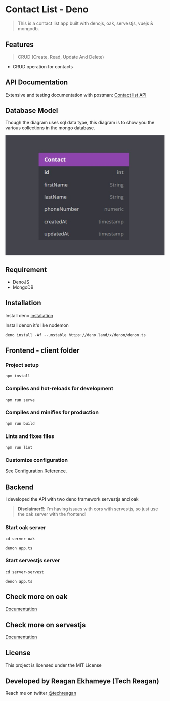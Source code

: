 # Contact List - Deno

> This is a contact list app built with denojs, oak, servestjs, vuejs & mongodb.

## Features

> CRUD (Create, Read, Update And Delete)

- CRUD operation for contacts

## API Documentation

Extensive and testing documentation with postman: [Contact list API](https://documenter.getpostman.com/view/9407876/SzmmUEYg?version=latest)

## Database Model

Though the diagram uses sql data type, this diagram is to show you the various collections in the mongo database.

![Screenshot](contact-ERD.jpg)

## Requirement

- DenoJS
- MongoDB

## Installation

Install deno [installation](https://deno.land/manual/getting_started/installation)

Install denon it's like nodemon

```console
deno install -Af --unstable https://deno.land/x/denon/denon.ts
```

## Frontend - client folder

### Project setup

```
npm install
```

### Compiles and hot-reloads for development

```
npm run serve
```

### Compiles and minifies for production

```
npm run build
```

### Lints and fixes files

```
npm run lint
```

### Customize configuration

See [Configuration Reference](https://cli.vuejs.org/config/).

## Backend

I developed the API with two deno framework servestjs and oak

> **Disclaimer!!**: I'm having issues with cors with servestjs, so just use the oak server with the frontend!

### Start oak server

```console
cd server-oak
```

```console
denon app.ts
```

### Start servestjs server

```console
cd server-servest
```

```console
denon app.ts
```

## Check more on oak

[Documentation](https://github.com/oakserver/oak)

## Check more on servestjs

[Documentation](https://servestjs.org/)

## License

This project is licensed under the MIT License

## Developed by Reagan Ekhameye (Tech Reagan)

Reach me on twitter [@techreagan](https://www.twitter.com/techreagan)
